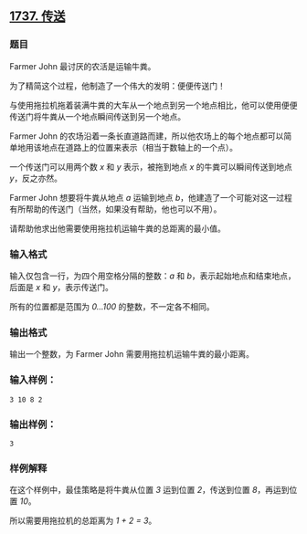 ## [1737. 传送](https://www.acwing.com/problem/content/1739/)

### 题目

Farmer John 最讨厌的农活是运输牛粪。

为了精简这个过程，他制造了一个伟大的发明：便便传送门！

与使用拖拉机拖着装满牛粪的大车从一个地点到另一个地点相比，他可以使用便便传送门将牛粪从一个地点瞬间传送到另一个地点。

Farmer John 的农场沿着一条长直道路而建，所以他农场上的每个地点都可以简单地用该地点在道路上的位置来表示（相当于数轴上的一个点）。

一个传送门可以用两个数 *x* 和 *y* 表示，被拖到地点 *x* 的牛粪可以瞬间传送到地点 *y*，反之亦然。

Farmer John 想要将牛粪从地点 *a* 运输到地点 *b*，他建造了一个可能对这一过程有所帮助的传送门（当然，如果没有帮助，他也可以不用）。

请帮助他求出他需要使用拖拉机运输牛粪的总距离的最小值。

### 输入格式

输入仅包含一行，为四个用空格分隔的整数：*a* 和 *b*，表示起始地点和结束地点，后面是 *x* 和 *y*，表示传送门。

所有的位置都是范围为 *0…100* 的整数，不一定各不相同。

### 输出格式

输出一个整数，为 Farmer John 需要用拖拉机运输牛粪的最小距离。

### 输入样例：

```
3 10 8 2
```

### 输出样例：

```
3
```

### 样例解释

在这个样例中，最佳策略是将牛粪从位置 *3* 运到位置 *2*，传送到位置 *8*，再运到位置 *10*。

所以需要用拖拉机的总距离为 *1 + 2 = 3*。
